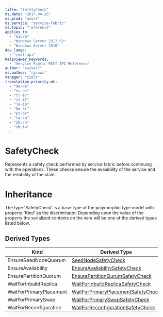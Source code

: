 ```yaml
---
title: "SafetyCheck"
ms.date: "2017-04-26"
ms.prod: "azure"
ms.service: "service-fabric"
ms.topic: "reference"
applies_to: 
  - "Azure"
  - "Windows Server 2012 R2"
  - "Windows Server 2016"
dev_langs: 
  - "rest-api"
helpviewer_keywords: 
  - "Service Fabric REST API Reference"
author: "rwike77"
ms.author: "ryanwi"
manager: "timlt"
translation.priority.mt: 
  - "de-de"
  - "es-es"
  - "fr-fr"
  - "it-it"
  - "ja-jp"
  - "ko-kr"
  - "pt-br"
  - "ru-ru"
  - "zh-cn"
  - "zh-tw"
---
```

# SafetyCheck

Represents a safety check performed by service fabric before continuing with the operations. These checks ensure the avaiability of the service and the reliability of the state.
# Inheritance

The type 'SafetyCheck' is a base type of the polymorphic type model with property 'Kind' as the discriminator.
Depending upon the value of the property the serialized contents on the wire will be one of the derived types listed below.
## Derived Types

| Kind | Derived Type |
| --- | --- | 
| EnsureSeedNodeQuorum | [SeedNodeSafetyCheck](model-SeedNodeSafetyCheck.md) |
| EnsureAvailability | [EnsureAvailabilitySafetyCheck](model-EnsureAvailabilitySafetyCheck.md) |
| EnsurePartitionQuorum | [EnsurePartitionQurumSafetyCheck](model-EnsurePartitionQurumSafetyCheck.md) |
| WaitForInbuildReplica | [WaitForInbuildReplicaSafetyCheck](model-WaitForInbuildReplicaSafetyCheck.md) |
| WaitForPrimaryPlacement | [WaitForPrimaryPlacementSafetyCheck](model-WaitForPrimaryPlacementSafetyCheck.md) |
| WaitForPrimarySwap | [WaitForPrimarySwapSafetyCheck](model-WaitForPrimarySwapSafetyCheck.md) |
| WaitForReconfiguration | [WaitForReconfigurationSafetyCheck](model-WaitForReconfigurationSafetyCheck.md) |

